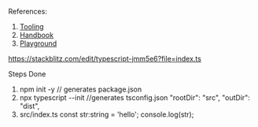 References:

1. [Tooling](https://www.typescriptlang.org/docs/handbook/typescript-tooling-in-5-minutes.html)
2. [Handbook](https://www.typescriptlang.org/docs/handbook/intro.html)
3. [Playground](https://www.typescriptlang.org/play?#code/JYOwLgpgTgZghgYwgAgIIHMUG8BQz-IC2oGEAXMiAK6EBG0A3HgYXAB6kXV2M4C+OUJFiIUASQCqAZ2jJcBSnELkpYKKHRMFUuAE8AckogAKAJTIKq9SE3N8cTAH4ypJgJwIA9iFXIqMqABGMkkA5ABeOTtFZQoAcjgpGAATOIAaaJ0DIwozCIA+ZATaBDj+JhxBcGh4JGQxACVPABtsaKgW8mQrDTdKhGbEqWRpWWBCAAdW5XBh0Og0+qbW+QIQIwiiuBK4rQIO1s2E5OIQXeiHLtJkAB8-EGSIGFAIZL38LMNlM1WFfCgIGAqFAQMgwAALYBSAB062U72QAncAyGyAAykDHuBkOMphAZmA5qMoL8YihInFVFQsWBzto9F8TKZSQoAUCQcgAAYY6kQbFwlBQ5AAEiwEKhsKMfE5CKRQA)


https://stackblitz.com/edit/typescript-jmm5e6?file=index.ts




Steps Done

1. npm init -y  // generates package.json
2. npx typescript --init  //generates tsconfig.json
    "rootDir": "src", 
    "outDir": "dist", 
3. src/index.ts
    const str:string = 'hello';
    console.log(str);
